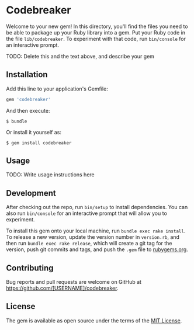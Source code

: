 # Codebreaker

Welcome to your new gem! In this directory, you'll find the files you need to be able to package up your Ruby library into a gem. Put your Ruby code in the file `lib/codebreaker`. To experiment with that code, run `bin/console` for an interactive prompt.

TODO: Delete this and the text above, and describe your gem

## Installation

Add this line to your application's Gemfile:

```ruby
gem 'codebreaker'
```

And then execute:

    $ bundle

Or install it yourself as:

    $ gem install codebreaker

## Usage

TODO: Write usage instructions here

## Development

After checking out the repo, run `bin/setup` to install dependencies. You can also run `bin/console` for an interactive prompt that will allow you to experiment.

To install this gem onto your local machine, run `bundle exec rake install`. To release a new version, update the version number in `version.rb`, and then run `bundle exec rake release`, which will create a git tag for the version, push git commits and tags, and push the `.gem` file to [rubygems.org](https://rubygems.org).

## Contributing

Bug reports and pull requests are welcome on GitHub at https://github.com/[USERNAME]/codebreaker.

## License

The gem is available as open source under the terms of the [MIT License](https://opensource.org/licenses/MIT).
